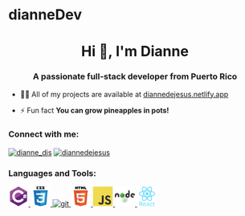 # dianneDev

<h1 align="center">Hi 👋, I'm Dianne</h1>
<h3 align="center">A passionate full-stack developer from Puerto Rico</h3>

- 👨‍💻 All of my projects are available at [diannedejesus.netlify.app](diannedejesus.netlify.app)

- ⚡ Fun fact **You can grow pineapples in pots!**

<h3 align="left">Connect with me:</h3>
<p align="left">
<a href="https://twitter.com/dianne_djs" target="blank"><img align="center" src="https://cdn.jsdelivr.net/npm/simple-icons@3.0.1/icons/twitter.svg" alt="dianne_djs" height="30" width="40" /></a>
<a href="https://linkedin.com/in/diannedejesus" target="blank"><img align="center" src="https://cdn.jsdelivr.net/npm/simple-icons@3.0.1/icons/linkedin.svg" alt="diannedejesus" height="30" width="40" /></a>
</p>

<h3 align="left">Languages and Tools:</h3>
<p align="left"> <a href="https://www.w3schools.com/cs/" target="_blank"> <img src="https://raw.githubusercontent.com/devicons/devicon/master/icons/csharp/csharp-original.svg" alt="csharp" width="40" height="40"/> </a> <a href="https://www.w3schools.com/css/" target="_blank"> <img src="https://raw.githubusercontent.com/devicons/devicon/master/icons/css3/css3-original-wordmark.svg" alt="css3" width="40" height="40"/> </a> <a href="https://git-scm.com/" target="_blank"> <img src="https://www.vectorlogo.zone/logos/git-scm/git-scm-icon.svg" alt="git" width="40" height="40"/> </a> <a href="https://www.w3.org/html/" target="_blank"> <img src="https://raw.githubusercontent.com/devicons/devicon/master/icons/html5/html5-original-wordmark.svg" alt="html5" width="40" height="40"/> </a> <a href="https://developer.mozilla.org/en-US/docs/Web/JavaScript" target="_blank"> <img src="https://raw.githubusercontent.com/devicons/devicon/master/icons/javascript/javascript-original.svg" alt="javascript" width="40" height="40"/> </a> <a href="https://nodejs.org" target="_blank"> <img src="https://raw.githubusercontent.com/devicons/devicon/master/icons/nodejs/nodejs-original-wordmark.svg" alt="nodejs" width="40" height="40"/> </a> <a href="https://reactjs.org/" target="_blank"> <img src="https://raw.githubusercontent.com/devicons/devicon/master/icons/react/react-original-wordmark.svg" alt="react" width="40" height="40"/> </a> </p>

